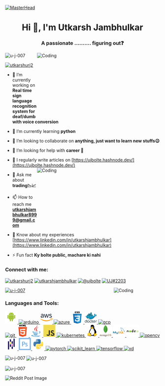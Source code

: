 [![MasterHead](http://surl.li/gkxvv)](https://github.com/U-J-007)




<h1 align="center">Hi 👋, I'm Utkarsh Jambhulkar</h1>
<h3 align="center">A passionate .......... figuring out❓</h3>
<img align="right" alt="Coding" width="400" height="200" align="right" src="https://repository-images.githubusercontent.com/462900780/0a10af70-6cbf-46df-9071-0ff586a3b1d6">

<p align="left"> <img src="https://komarev.com/ghpvc/?username=u-j-007&label=Profile%20views&color=0e75b6&style=flat" alt="u-j-007" /> </p>
<p align="left"> <a href="https://twitter.com/utkarshurj2" target="blank"><img src="https://img.shields.io/twitter/follow/utkarshurj2?logo=twitter&style=for-the-badge" alt="utkarshurj2" /></a> </p>




- 🔭 I’m currently working on **Real time sign language recognition system for deaf/dumb with voice conversion**

- 🌱 I’m currently learning **python**

- 👯 I’m looking to collaborate on **anything, just want to learn new stuffs😉**

- 🤝 I’m looking for help with **career 🥹**

- 📝 I regularly write articles on [https://ujbolte.hashnode.dev/](https://ujbolte.hashnode.dev/)  <img align="right" alt="Coding" width="400" height="200" align="right" src="https://static01.nyt.com/images/2020/01/01/business/01Techfix-print/01Techfix-print-jumbo.gif?quality=75&auto=webp"> 

- 💬 Ask me about **trading📉📈**

- 📫 How to reach me **utkarshjambhulkar8999@gmail.com**

- 📄 Know about my experiences [https://www.linkedin.com/in/utkarshjambhulkar](https://www.linkedin.com/in/utkarshjambhulkar)

- ⚡ Fun fact **Ky bolte public, machare ki nahi** 



<h3 align="left">Connect with me:</h3>
<p align="left">
<a href="https://twitter.com/utkarshurj2" target="blank"><img align="center" src="https://raw.githubusercontent.com/rahuldkjain/github-profile-readme-generator/master/src/images/icons/Social/twitter.svg" alt="utkarshurj2" height="30" width="40" /></a>
<a href="https://linkedin.com/in/utkarshjambhulkar" target="blank"><img align="center" src="https://raw.githubusercontent.com/rahuldkjain/github-profile-readme-generator/master/src/images/icons/Social/linked-in-alt.svg" alt="utkarshjambhulkar" height="30" width="40" /></a>
<a href="https://hashnode.com/@ujbolte" target="blank"><img align="center" src="https://raw.githubusercontent.com/rahuldkjain/github-profile-readme-generator/master/src/images/icons/Social/hashnode.svg" alt="@ujbolte" height="30" width="40" /></a>
<a href="https://discord.gg/UJ#2203" target="blank"><img align="center" src="https://raw.githubusercontent.com/rahuldkjain/github-profile-readme-generator/master/src/images/icons/Social/discord.svg" alt="UJ#2203" height="30" width="40" /></a>
</p>

<img align="right" alt="Coding" width="150" height="100" align="centre" src="https://media2.giphy.com/media/QfXKe522OEagWgTVpf/giphy.gif">


<p align="left"> <a href="https://github.com/ryo-ma/github-profile-trophy"><img src="https://github-profile-trophy.vercel.app/?username=u-j-007" alt="u-j-007" /></a> 
</p>


<h3 align="left">Languages and Tools:</h3>
<p align="left"> <a href="https://developer.android.com" target="_blank" rel="noreferrer"> <img src="https://raw.githubusercontent.com/devicons/devicon/master/icons/android/android-original-wordmark.svg" alt="android" width="40" height="40"/> </a> <a href="https://www.arduino.cc/" target="_blank" rel="noreferrer"> <img src="https://cdn.worldvectorlogo.com/logos/arduino-1.svg" alt="arduino" width="40" height="40"/> </a> <a href="https://aws.amazon.com" target="_blank" rel="noreferrer"> <img src="https://raw.githubusercontent.com/devicons/devicon/master/icons/amazonwebservices/amazonwebservices-original-wordmark.svg" alt="aws" width="40" height="40"/> </a> <a href="https://azure.microsoft.com/en-in/" target="_blank" rel="noreferrer"> <img src="https://www.vectorlogo.zone/logos/microsoft_azure/microsoft_azure-icon.svg" alt="azure" width="40" height="40"/> </a> <a href="https://www.w3schools.com/css/" target="_blank" rel="noreferrer"> <img src="https://raw.githubusercontent.com/devicons/devicon/master/icons/css3/css3-original-wordmark.svg" alt="css3" width="40" height="40"/> </a> <a href="https://www.docker.com/" target="_blank" rel="noreferrer"> <img src="https://raw.githubusercontent.com/devicons/devicon/master/icons/docker/docker-original-wordmark.svg" alt="docker" width="40" height="40"/> </a> <a href="https://cloud.google.com" target="_blank" rel="noreferrer"> <img src="https://www.vectorlogo.zone/logos/google_cloud/google_cloud-icon.svg" alt="gcp" width="40" height="40"/> </a> <a href="https://git-scm.com/" target="_blank" rel="noreferrer"> <img src="https://www.vectorlogo.zone/logos/git-scm/git-scm-icon.svg" alt="git" width="40" height="40"/> </a> <a href="https://www.w3.org/html/" target="_blank" rel="noreferrer"> <img src="https://raw.githubusercontent.com/devicons/devicon/master/icons/html5/html5-original-wordmark.svg" alt="html5" width="40" height="40"/> </a> <a href="https://www.java.com" target="_blank" rel="noreferrer"> <img src="https://raw.githubusercontent.com/devicons/devicon/master/icons/java/java-original.svg" alt="java" width="40" height="40"/> </a> <a href="https://developer.mozilla.org/en-US/docs/Web/JavaScript" target="_blank" rel="noreferrer"> <img src="https://raw.githubusercontent.com/devicons/devicon/master/icons/javascript/javascript-original.svg" alt="javascript" width="40" height="40"/> </a> <a href="https://kubernetes.io" target="_blank" rel="noreferrer"> <img src="https://www.vectorlogo.zone/logos/kubernetes/kubernetes-icon.svg" alt="kubernetes" width="40" height="40"/> </a> <a href="https://www.linux.org/" target="_blank" rel="noreferrer"> <img src="https://raw.githubusercontent.com/devicons/devicon/master/icons/linux/linux-original.svg" alt="linux" width="40" height="40"/> </a> <a href="https://www.mongodb.com/" target="_blank" rel="noreferrer"> <img src="https://raw.githubusercontent.com/devicons/devicon/master/icons/mongodb/mongodb-original-wordmark.svg" alt="mongodb" width="40" height="40"/> </a> <a href="https://www.mysql.com/" target="_blank" rel="noreferrer"> <img src="https://raw.githubusercontent.com/devicons/devicon/master/icons/mysql/mysql-original-wordmark.svg" alt="mysql" width="40" height="40"/> </a> <a href="https://nodejs.org" target="_blank" rel="noreferrer"> <img src="https://raw.githubusercontent.com/devicons/devicon/master/icons/nodejs/nodejs-original-wordmark.svg" alt="nodejs" width="40" height="40"/> </a> <a href="https://opencv.org/" target="_blank" rel="noreferrer"> <img src="https://www.vectorlogo.zone/logos/opencv/opencv-icon.svg" alt="opencv" width="40" height="40"/> </a> <a href="https://pandas.pydata.org/" target="_blank" rel="noreferrer"> <img src="https://raw.githubusercontent.com/devicons/devicon/2ae2a900d2f041da66e950e4d48052658d850630/icons/pandas/pandas-original.svg" alt="pandas" width="40" height="40"/> </a> <a href="https://www.photoshop.com/en" target="_blank" rel="noreferrer"> <img src="https://raw.githubusercontent.com/devicons/devicon/master/icons/photoshop/photoshop-line.svg" alt="photoshop" width="40" height="40"/> </a> <a href="https://www.python.org" target="_blank" rel="noreferrer"> <img src="https://raw.githubusercontent.com/devicons/devicon/master/icons/python/python-original.svg" alt="python" width="40" height="40"/> </a> <a href="https://pytorch.org/" target="_blank" rel="noreferrer"> <img src="https://www.vectorlogo.zone/logos/pytorch/pytorch-icon.svg" alt="pytorch" width="40" height="40"/> </a> <a href="https://scikit-learn.org/" target="_blank" rel="noreferrer"> <img src="https://upload.wikimedia.org/wikipedia/commons/0/05/Scikit_learn_logo_small.svg" alt="scikit_learn" width="40" height="40"/> </a> <a href="https://www.tensorflow.org" target="_blank" rel="noreferrer"> <img src="https://www.vectorlogo.zone/logos/tensorflow/tensorflow-icon.svg" alt="tensorflow" width="40" height="40"/> </a> <a href="https://www.adobe.com/products/xd.html" target="_blank" rel="noreferrer"> <img src="https://cdn.worldvectorlogo.com/logos/adobe-xd.svg" alt="xd" width="40" height="40"/> </a> </p>
<p><img align="left" src="https://github-readme-stats.vercel.app/api/top-langs?username=u-j-007&show_icons=true&locale=en&layout=compact" alt="u-j-007" /></p>

<p>&nbsp;<img align="center" src="https://github-readme-stats.vercel.app/api?username=u-j-007&show_icons=true&locale=en" alt="u-j-007" /></p>

<p><img align="center" src="https://github-readme-streak-stats.herokuapp.com/?user=u-j-007&" alt="u-j-007" /></p>

<img src="https://i.redd.it/lhnvupvps4h91.gif" alt="Reddit Post Image">

